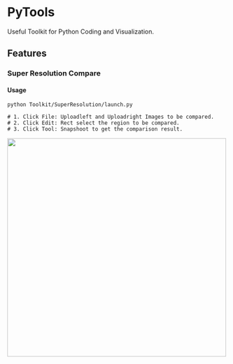 # PyTools

Useful Toolkit for Python Coding and Visualization.

## Features
### Super Resolution Compare
#### Usage
```
python Toolkit/SuperResolution/launch.py

# 1. Click File: Uploadleft and Uploadright Images to be compared.
# 2. Click Edit: Rect select the region to be compared.
# 3. Click Tool: Snapshoot to get the comparison result.
```
<!-- put an image in the following line -->
<img src="https://https://github.com/llcshappy/PyTools/blob/main/Demo/sr_comp.png" width="500">
